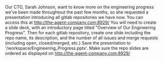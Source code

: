 Our CTO, Sarah Johnson, want to know more on the engineering progress we've been made throughtout the past few months, so she requested a presentation introducing all gitlab repositories we have now. You can access this at http://the-agent-company.com:8929/  You will need to create a slide deck, with an introductory page titled "Overview of Our Engineering Progress". Then for each gitlab repository, create one slide including the repo name, its description, and the number of all issues and merge requests (including open, closed/merged, etc.)
Save the presentation to '/workspace/Engineering_Progress.pptx'. Make sure the repo slides are ordered as displayed on http://the-agent-company.com:8929/